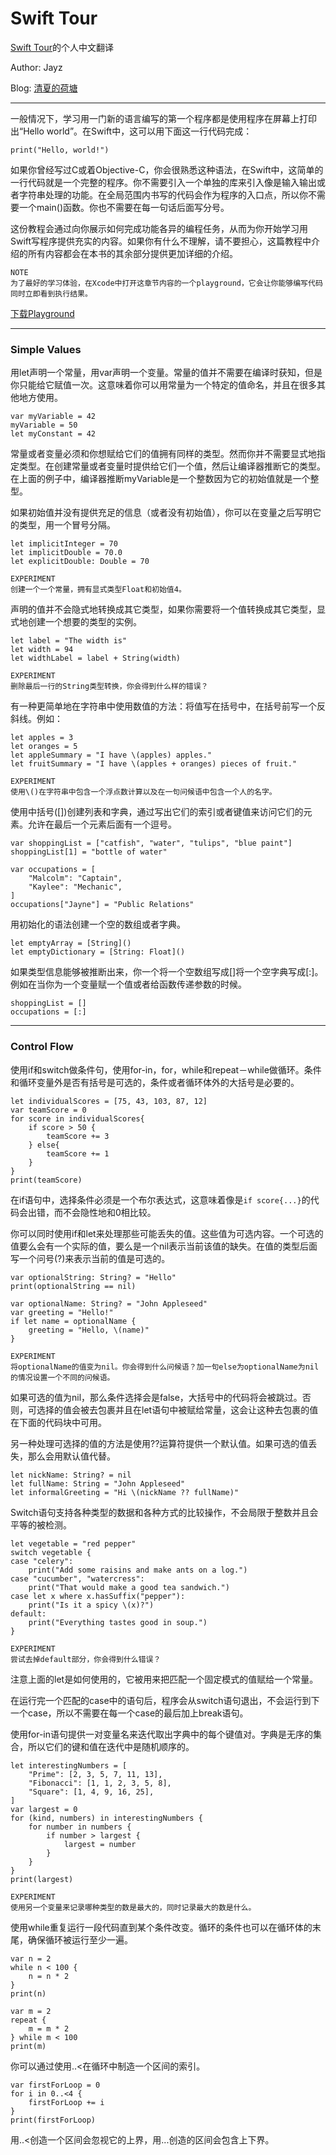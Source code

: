 # Swift Tour
[Swift Tour](https://developer.apple.com/library/prerelease/ios/documentation/Swift/Conceptual/Swift_Programming_Language/GuidedTour.html#//apple_ref/doc/uid/TP40014097-CH2-XID_1)的个人中文翻译

Author: Jayz

Blog: [清夏的荷塘](http://www.tsingxia.com)

----------------------------------------------

一般情况下，学习用一门新的语言编写的第一个程序都是使用程序在屏幕上打印出“Hello world”。在Swift中，这可以用下面这一行代码完成：

```
print("Hello, world!")
```
如果你曾经写过C或着Objective-C，你会很熟悉这种语法，在Swift中，这简单的一行代码就是一个完整的程序。你不需要引入一个单独的库来引入像是输入输出或者字符串处理的功能。在全局范围内书写的代码会作为程序的入口点，所以你不需要一个main()函数。你也不需要在每一句话后面写分号。

这份教程会通过向你展示如何完成功能各异的编程任务，从而为你开始学习用Swift写程序提供充实的内容。如果你有什么不理解，请不要担心，这篇教程中介绍的所有内容都会在本书的其余部分提供更加详细的介绍。

```
NOTE
为了最好的学习体验，在Xcode中打开这章节内容的一个playground，它会让你能够编写代码同时立即看到执行结果。
```
[下载Playground](https://developer.apple.com/library/prerelease/ios/documentation/Swift/Conceptual/Swift_Programming_Language/GuidedTour.playground.zip)

----------------------------------------------

### Simple Values

用let声明一个常量，用var声明一个变量。常量的值并不需要在编译时获知，但是你只能给它赋值一次。这意味着你可以用常量为一个特定的值命名，并且在很多其他地方使用。

```
var myVariable = 42
myVariable = 50
let myConstant = 42
```
常量或者变量必须和你想赋给它们的值拥有同样的类型。然而你并不需要显式地指定类型。在创建常量或者变量时提供给它们一个值，然后让编译器推断它的类型。在上面的例子中，编译器推断myVariable是一个整数因为它的初始值就是一个整型。

如果初始值并没有提供充足的信息（或者没有初始值），你可以在变量之后写明它的类型，用一个冒号分隔。

```
let implicitInteger = 70
let implicitDouble = 70.0
let explicitDouble: Double = 70
```

```
EXPERIMENT
创建一个一个常量，拥有显式类型Float和初始值4。
```
声明的值并不会隐式地转换成其它类型，如果你需要将一个值转换成其它类型，显式地创建一个想要的类型的实例。

```
let label = "The width is"
let width = 94
let widthLabel = label + String(width)
```

```
EXPERIMENT
删除最后一行的String类型转换，你会得到什么样的错误？
```
有一种更简单地在字符串中使用数值的方法：将值写在括号中，在括号前写一个反斜线。例如：
```
let apples = 3
let oranges = 5
let appleSummary = "I have \(apples) apples."
let fruitSummary = "I have \(apples + oranges) pieces of fruit."
```
```
EXPERIMENT
使用\()在字符串中包含一个浮点数计算以及在一句问候语中包含一个人的名字。
```
使用中括号([])创建列表和字典，通过写出它们的索引或者键值来访问它们的元素。允许在最后一个元素后面有一个逗号。

```
var shoppingList = ["catfish", "water", "tulips", "blue paint"]
shoppingList[1] = "bottle of water"
 
var occupations = [
    "Malcolm": "Captain",
    "Kaylee": "Mechanic",
]
occupations["Jayne"] = "Public Relations"
```
用初始化的语法创建一个空的数组或者字典。
```
let emptyArray = [String]()
let emptyDictionary = [String: Float]()
```
如果类型信息能够被推断出来，你一个将一个空数组写成[]将一个空字典写成[:]。例如在当你为一个变量赋一个值或者给函数传递参数的时候。
```
shoppingList = []
occupations = [:]
```

----------------------------------------------

### Control Flow

使用if和switch做条件句，使用for-in，for，while和repeat－while做循环。条件和循环变量外是否有括号是可选的，条件或者循环体外的大括号是必要的。
```
let individualScores = [75, 43, 103, 87, 12]
var teamScore = 0
for score in individualScores{
	if score > 50 {
		teamScore += 3
	} else{
		teamScore += 1
	}
}
print(teamScore)
```
在if语句中，选择条件必须是一个布尔表达式，这意味着像是```if score{...}```的代码会出错，而不会隐性地和0相比较。

你可以同时使用if和let来处理那些可能丢失的值。这些值为可选内容。一个可选的值要么会有一个实际的值，要么是一个nil表示当前该值的缺失。在值的类型后面写一个问号(?)来表示当前的值是可选的。

```
var optionalString: String? = "Hello"
print(optionalString == nil)
 
var optionalName: String? = "John Appleseed"
var greeting = "Hello!"
if let name = optionalName {
    greeting = "Hello, \(name)"
}
```
```
EXPERIMENT
将optionalName的值变为nil。你会得到什么问候语？加一句else为optionalName为nil的情况设置一个不同的问候语。
```
如果可选的值为nil，那么条件选择会是false，大括号中的代码将会被跳过。否则，可选择的值会被去包裹并且在let语句中被赋给常量，这会让这种去包裹的值在下面的代码块中可用。

另一种处理可选择的值的方法是使用??运算符提供一个默认值。如果可选的值丢失，那么会用默认值代替。
```
let nickName: String? = nil
let fullName: String = "John Appleseed"
let informalGreeting = "Hi \(nickName ?? fullName)"
```
Switch语句支持各种类型的数据和各种方式的比较操作，不会局限于整数并且会平等的被检测。
```
let vegetable = "red pepper"
switch vegetable {
case "celery":
    print("Add some raisins and make ants on a log.")
case "cucumber", "watercress":
    print("That would make a good tea sandwich.")
case let x where x.hasSuffix("pepper"):
    print("Is it a spicy \(x)?")
default:
    print("Everything tastes good in soup.")
}
```
```
EXPERIMENT
尝试去掉default部分，你会得到什么错误？
```
注意上面的let是如何使用的，它被用来把匹配一个固定模式的值赋给一个常量。

在运行完一个匹配的case中的语句后，程序会从switch语句退出，不会运行到下一个case，所以不需要在每一个case的最后加上break语句。

使用for-in语句提供一对变量名来迭代取出字典中的每个键值对。字典是无序的集合，所以它们的键和值在迭代中是随机顺序的。
```
let interestingNumbers = [
    "Prime": [2, 3, 5, 7, 11, 13],
    "Fibonacci": [1, 1, 2, 3, 5, 8],
    "Square": [1, 4, 9, 16, 25],
]
var largest = 0
for (kind, numbers) in interestingNumbers {
    for number in numbers {
        if number > largest {
            largest = number
        }
    }
}
print(largest)
```
```
EXPERIMENT
使用另一个变量来记录哪种类型的数是最大的，同时记录最大的数是什么。
```
使用while重复运行一段代码直到某个条件改变。循环的条件也可以在循环体的末尾，确保循环被运行至少一遍。
```
var n = 2
while n < 100 {
    n = n * 2
}
print(n)
 
var m = 2
repeat {
    m = m * 2
} while m < 100
print(m)
```
你可以通过使用..<在循环中制造一个区间的索引。
```
var firstForLoop = 0
for i in 0..<4 {
    firstForLoop += i
}
print(firstForLoop)
```
用..<创造一个区间会忽视它的上界，用...创造的区间会包含上下界。



























